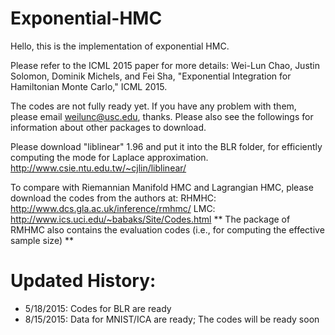 # Exponential-HMC

Hello, this is the implementation of exponential HMC.

Please refer to the ICML 2015 paper for more details:
Wei-Lun Chao, Justin Solomon, Dominik Michels, and Fei Sha, "Exponential Integration for Hamiltonian Monte Carlo," ICML 2015.

The codes are not fully ready yet. If you have any problem with them, please email weilunc@usc.edu, thanks.
Please also see the followings for information about other packages to download.

Please download "liblinear" 1.96 and put it into the BLR folder, for efficiently computing the mode for Laplace approximation.
http://www.csie.ntu.edu.tw/~cjlin/liblinear/

To compare with Riemannian Manifold HMC and Lagrangian HMC, please download the codes from the authors at:
RHMHC: http://www.dcs.gla.ac.uk/inference/rmhmc/   LMC: http://www.ics.uci.edu/~babaks/Site/Codes.html
** The package of RMHMC also contains the evaluation codes (i.e., for computing the effective sample size) **

# Updated History:
- 5/18/2015: Codes for BLR are ready
- 8/15/2015: Data for MNIST/ICA are ready; The codes will be ready soon
